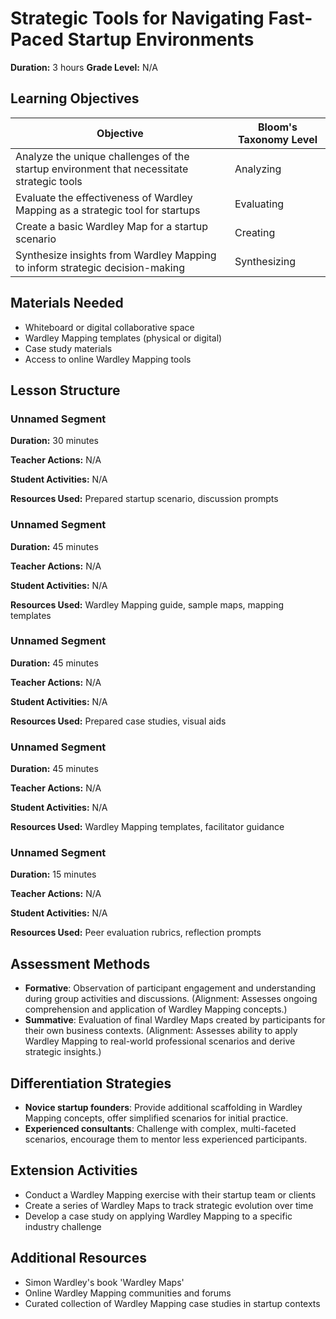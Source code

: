 # Strategic Tools for Navigating Fast-Paced Startup Environments

**Duration:** 3 hours **Grade Level:** N/A

## Learning Objectives

| Objective | Bloom's Taxonomy Level |
|-----------|-------------------------|
| Analyze the unique challenges of the startup environment that necessitate strategic tools | Analyzing |
| Evaluate the effectiveness of Wardley Mapping as a strategic tool for startups | Evaluating |
| Create a basic Wardley Map for a startup scenario | Creating |
| Synthesize insights from Wardley Mapping to inform strategic decision-making | Synthesizing |

## Materials Needed
* Whiteboard or digital collaborative space
* Wardley Mapping templates (physical or digital)
* Case study materials
* Access to online Wardley Mapping tools

## Lesson Structure
### Unnamed Segment
**Duration:** 30 minutes

**Teacher Actions:** N/A

**Student Activities:** N/A

**Resources Used:** Prepared startup scenario, discussion prompts

### Unnamed Segment
**Duration:** 45 minutes

**Teacher Actions:** N/A

**Student Activities:** N/A

**Resources Used:** Wardley Mapping guide, sample maps, mapping templates

### Unnamed Segment
**Duration:** 45 minutes

**Teacher Actions:** N/A

**Student Activities:** N/A

**Resources Used:** Prepared case studies, visual aids

### Unnamed Segment
**Duration:** 45 minutes

**Teacher Actions:** N/A

**Student Activities:** N/A

**Resources Used:** Wardley Mapping templates, facilitator guidance

### Unnamed Segment
**Duration:** 15 minutes

**Teacher Actions:** N/A

**Student Activities:** N/A

**Resources Used:** Peer evaluation rubrics, reflection prompts

## Assessment Methods
* **Formative**: Observation of participant engagement and understanding during group activities and discussions. (Alignment: Assesses ongoing comprehension and application of Wardley Mapping concepts.)
* **Summative**: Evaluation of final Wardley Maps created by participants for their own business contexts. (Alignment: Assesses ability to apply Wardley Mapping to real-world professional scenarios and derive strategic insights.)

## Differentiation Strategies
* **Novice startup founders**: Provide additional scaffolding in Wardley Mapping concepts, offer simplified scenarios for initial practice.
* **Experienced consultants**: Challenge with complex, multi-faceted scenarios, encourage them to mentor less experienced participants.

## Extension Activities
* Conduct a Wardley Mapping exercise with their startup team or clients
* Create a series of Wardley Maps to track strategic evolution over time
* Develop a case study on applying Wardley Mapping to a specific industry challenge

## Additional Resources
* Simon Wardley's book 'Wardley Maps'
* Online Wardley Mapping communities and forums
* Curated collection of Wardley Mapping case studies in startup contexts
